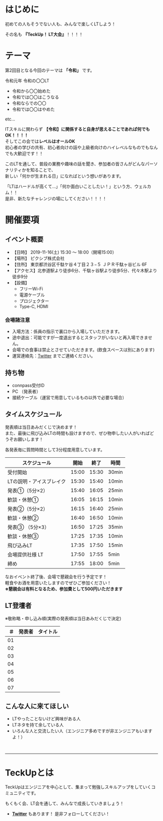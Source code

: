 # はじめに

初めての人もそうでない人も、みんなで楽しくLTしよう！

その名も **『TeckUp！ LT大会』**！！！！

# テーマ

第2回目となる今回のテーマは **「令和」** です。</br>

令和元年 令和の〇〇LT 

 - 令和から〇〇始めた
 - 令和では〇〇はこうなる
 - 令和ならでの〇〇
 - 令和では〇〇はやめた

etc...

ITスキルに関わらず **【令和】に関係すると自身が思えることであれば何でもOK！！！！**</br>
そしてこの会では**レベルはオールOK**</br>
初心者の学びの共有、初心者向けの話や上級者向けのハイレベルなものでもなんでも大歓迎です！！

このLTを通して、普段の業務や趣味の話を聞き、参加者の皆さんがどんなパーソナリティかを知ることで、</br>
新しい「何かが生まれる日」になればという想いがあります。</br>

「LTはハードルが高くて…」「何か面白いことしたい！」という方、ウェルカム！！</br>
是非、新たなチャレンジの場にしてください！！！！


# 開催要項

## イベント概要

* 【日時】 2019-11-16(土) 15:30 ～ 18:00（開場15:00）
* 【場所】 ピクシブ株式会社
* 【住所】 東京都渋谷区千駄ケ谷４丁目２３−５ ＪＰＲ千駄ヶ谷ビル 6F
* 【アクセス】北参道駅より徒歩6分、千駄ヶ谷駅より徒歩5分、代々木駅より徒歩9分
* 【設備】
    * フリーWi-Fi
    * 電源ケーブル
    * プロジェクター
    * Type-C, HDMI

### 会場諸注意
* 入場方法：係員の指示で裏口から入場していただきます。
* 途中退出：可能ですが一度退出するとスタッフがいないと再入場できません。
* 会場での食事は禁止とさせていただきます。(飲食スペースは別にあります)
* 運営連絡先：[Twitter](https://twitter.com/teckup_tokyo) までご連絡ください。

## 持ち物

* connpass受付ID
* PC （発表者）
* 接続ケーブル（運営で用意しているもの以外で必要な場合）

## タイムスケジュール

発表順は当日あみだくじで決めます！</br>
また、最後に飛び込みLTの時間も設けますので、ぜひ物申したい人がいればどうぞお願いします！

各発表毎に質問時間として3分程度用意しています。

| スケジュール             | 開始  | 終了  |時間 |
| ---------------- | ----- | ----- |----- |
| 受付開始  |15:00|15:30|30min|
| LTの説明・アイスブレイク |15:30|15:40|10min|
| 発表①（5分×2）|15:40|16:05|25min|
| 歓談・休憩①       |16:05|16:15|10min|
| 発表②（5分×2）  |16:15|16:40|25min|
| 歓談・休憩②       |16:40|16:50|10min|
| 発表③ （5分×3）|16:50|17:25|35min|
| 歓談・休憩③|17:25|17:35|10min|
| 飛び込みLT |17:35|17:50|15min|
| 会場提供社様 LT |17:50|17:55|5min|
| 締め|17:55|18:00|5min|



なおイベント終了後、会場で懇親会を行う予定です！  
軽食やお酒を用意いたしますのでぜひご参加ください！   
**※懇親会は有料となるため、参加費として500円いただきます** 



## LT登壇者

※敬称略・申し込み順(実際の発表順は当日あみだくじで決定)</br>

| ＃ | 発表者 | タイトル |
| ---: | --- | --- |
| 01 | []() | |
| 02 | []() | |
| 03 | []() | |
| 04 | []() | |
| 05 | []() | |
| 06 | []() | |
| 07 | []() | |

## こんな人に来てほしい
- LTやったことないけど興味がある人
- LTネタを持て余している人
- いろんな人と交流したい人（エンジニア多めですが非エンジニアもいますよ！）
</br>

---

# TeckUpとは

TeckUpはエンジニアを中心として、集まって勉強しスキルアップをしていくコミュニティです。</br>

もくもく会、LT会を通して、みんなで成長していきましょう！</br>


- **[Twitter](https://twitter.com/teckup_tokyo)**  もあります！ 是非フォローしてください！
